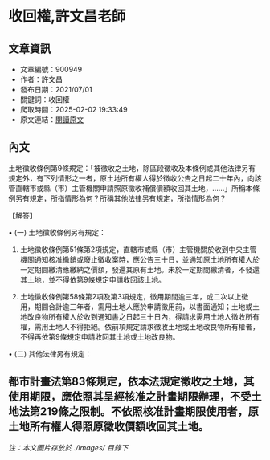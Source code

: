 # 收回權,許文昌老師

## 文章資訊
- 文章編號：900949
- 作者：許文昌
- 發布日期：2021/07/01
- 關鍵詞：收回權
- 爬取時間：2025-02-02 19:33:49
- 原文連結：[閱讀原文](https://real-estate.get.com.tw/Columns/detail.aspx?no=900949)

## 內文
土地徵收條例第9條規定：「被徵收之土地，除區段徵收及本條例或其他法律另有規定外，有下列情形之一者，原土地所有權人得於徵收公告之日起二十年內，向該管直轄巿或縣（巿）主管機關申請照原徵收補償價額收回其土地，……」所稱本條例另有規定，所指情形為何？所稱其他法律另有規定，所指情形為何？

【解答】

• (一) 土地徵收條例另有規定：

1. 土地徵收條例第51條第2項規定，直轄市或縣（市）主管機關於收到中央主管機關通知核准撤銷或廢止徵收案時，應公告三十日，並通知原土地所有權人於一定期間繳清應繳納之價額，發還其原有土地。未於一定期間繳清者，不發還其土地，並不得依第9條規定申請收回該土地。

2. 土地徵收條例第58條第2項及第3項規定，徵用期間逾三年，或二次以上徵用，期間合計逾三年者，需用土地人應於申請徵用前，以書面通知；土地或土地改良物所有權人於收到通知書之日起三十日內，得請求需用土地人徵收所有權，需用土地人不得拒絕。依前項規定請求徵收土地或土地改良物所有權者，不得再依第9條規定申請收回其土地或土地改良物。

• (二) 其他法律另有規定：

都市計畫法第83條規定，依本法規定徵收之土地，其使用期限，應依照其呈經核准之計畫期限辦理，不受土地法第219條之限制。不依照核准計畫期限使用者，原土地所有權人得照原徵收價額收回其土地。
---
*注：本文圖片存放於 ./images/ 目錄下*

